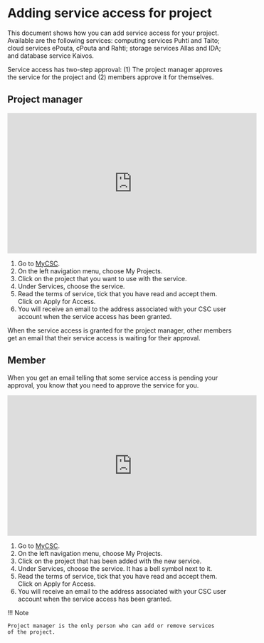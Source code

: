 # Adding service access for project

This document shows how you can add service access for your project.
Available are the following services: computing services Puhti and
Taito; cloud services ePouta, cPouta and Rahti; storage services Allas
and IDA; and database service Kaivos.

Service access has two-step approval: (1) The project manager approves
the service for the project and (2) members approve it for themselves.

## Project manager

<iframe width="560" height="315" src="https://www.youtube.com/embed/1cMkuo0mV5M" frameborder="0" allow="accelerometer; autoplay; encrypted-media; gyroscope; picture-in-picture" allowfullscreen></iframe>

1. Go to [MyCSC](http://my.csc.fi).
1. On the left navigation menu, choose My Projects.
1. Click on the project that you want to use with the service.
1. Under Services, choose the service.
1. Read the terms of service, tick that you have read and accept them.
Click on Apply for Access.
1. You will receive an email to the address associated with your CSC
user account when the service access has been granted.

When the service access is granted for the project manager, other
members get an email that their service access is waiting for their
approval.

## Member

When you get an email telling that some service access is pending your
approval, you know that you need to approve the service for you.

<iframe width="560" height="315" src="https://www.youtube.com/embed/w9bPMQCoHVc" frameborder="0" allow="accelerometer; autoplay; encrypted-media; gyroscope; picture-in-picture" allowfullscreen></iframe>

1. Go to [MyCSC](http://my.csc.fi).
1. On the left navigation menu, choose My Projects.
1. Click on the project that has been added with the new service.
1. Under Services, choose the service. It has a bell symbol next to
it.
1. Read the terms of service, tick that you have read and accept them.
Click on Apply for Access.
1. You will receive an email to the address associated with your CSC
user account when the service access has been granted.

!!! Note

    Project manager is the only person who can add or remove services
    of the project.
